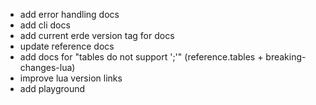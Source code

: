 - add error handling docs
- add cli docs
- add current erde version tag for docs
- update reference docs
- add docs for "tables do not support ';'" (reference.tables + breaking-changes-lua)
- improve lua version links
- add playground
